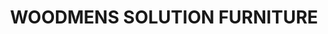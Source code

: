 ---
title: "WOODMENS SOLUTION FURNITURE"
url: /karachi/woodmens-solution-furniture/
shop: furniture
---